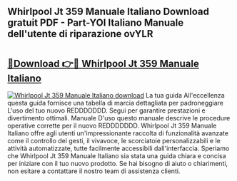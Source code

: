 ## Whirlpool Jt 359 Manuale Italiano Download gratuit PDF - Part-YOI Italiano Manuale dell'utente di riparazione ovYLR

# <h2><a href="http://df99our.blite.top/?on=Whirlpool+Jt+359+Manuale+Italiano">🔗Download 👉🔴 Whirlpool Jt 359 Manuale Italiano</a></h2>

[![Whirlpool Jt 359 Manuale Italiano download](https://i.imgur.com/lujVjoI.png)](http://df99our.blite.top/?on=Whirlpool+Jt+359+Manuale+Italiano)
La tua guida All'eccellenza questa guida fornisce una tabella di marcia dettagliata per padroneggiare L'uso del tuo nuovo REDDDDDDD. Segui per garantire prestazioni e divertimento ottimali. Manuale D'uso questo manuale descrive le procedure operative corrette per il nuovo REDDDDDDD. Whirlpool Jt 359 Manuale Italiano offre agli utenti un'impressionante raccolta di funzionalità avanzate come il controllo dei gesti, il vivavoce, le scorciatoie personalizzabili e le attività automatizzate, tutte facilmente accessibili dall'interfaccia. Speriamo che Whirlpool Jt 359 Manuale Italiano sia stata una guida chiara e concisa per iniziare con il tuo nuovo prodotto. Se hai bisogno di aiuto o chiarimenti, non esitare a contattare il nostro team di assistenza clienti.
